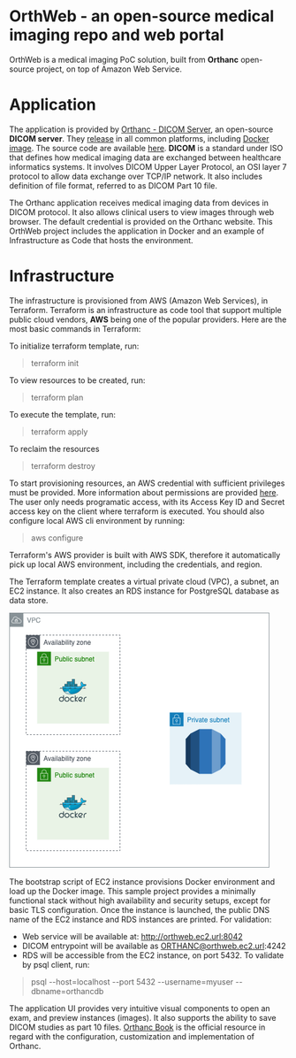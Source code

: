# OrthWeb - an open-source medical imaging repo and web portal

OrthWeb is a medical imaging PoC solution, built from **Orthanc** open-source project, on top of Amazon Web Service.

# Application

The application is provided by [Orthanc - DICOM Server](https://www.orthanc-server.com/), an open-source **DICOM server**. They [release](https://www.orthanc-server.com/download.php) in all common platforms, including [Docker image](https://hub.docker.com/u/jodogne/). The source code are available [here](https://hg.orthanc-server.com/). **DICOM** is a standard under ISO that defines how medical imaging data are exchanged between healthcare informatics systems. It involves DICOM Upper Layer Protocol, an OSI layer 7 protocol to allow data exchange over TCP/IP network. It also includes definition of file format, referred to as DICOM Part 10 file.

The Orthanc application receives medical imaging data from devices in DICOM protocol. It also allows clinical users to view images through web browser. The default credential is provided on the Orthanc website. This OrthWeb project includes the application in Docker and an example of Infrastructure as Code that hosts the environment.


# Infrastructure

The infrastructure is provisioned from AWS (Amazon Web Services), in Terraform. Terraform is an infrastructure as code tool that support multiple public cloud vendors, **AWS** being one of the popular providers. Here are the most basic commands in Terraform:

To initialize terraform template, run:
> terraform init

To view resources to be created, run:
> terraform plan

To execute the template, run:
> terraform apply

To reclaim the resources
> terraform destroy

To start provisioning resources, an AWS credential with sufficient privileges must be provided. More information about permissions are provided [here](https://www.terraform.io/docs/cloud/users-teams-organizations/permissions.html). The user only needs programatic access, with its Access Key ID and Secret access key on the client where terraform is executed. You should also configure local AWS cli environment by running:
> aws configure

Terraform's AWS provider is built with AWS SDK, therefore it automatically pick up local AWS environment, including the credentials, and region.

The Terraform template creates a virtual private cloud (VPC), a subnet, an EC2 instance. It also creates an RDS instance for PostgreSQL database as data store.

![Diagram](diagram/Orthweb.png)

The bootstrap script of EC2 instance provisions Docker environment and load up the Docker image. This sample project provides a minimally functional stack without high availability and security setups, except for basic TLS configuration. Once the instance is launched, the public DNS name of the EC2 instance and RDS instances are printed. For validation:

* Web service will be available at: http://orthweb.ec2.url:8042
* DICOM entrypoint will be available as ORTHANC@orthweb.ec2.url:4242
* RDS will be accessible from the EC2 instance, on port 5432. To validate by psql client, run:
>psql --host=localhost --port 5432 --username=myuser --dbname=orthancdb

The application UI provides very intuitive visual components to open an exam, and preview instances (images). It also supports the ability to save DICOM studies as part 10 files. [Orthanc Book](https://book.orthanc-server.com/index.html) is the official resource in regard with the configuration, customization and implementation of Orthanc. 
